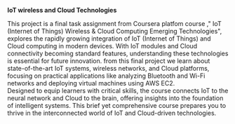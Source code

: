 **IoT wireless and Cloud Technologies**

This project is a final task assignment from Coursera platfom course ," IoT (Internet of Things) Wireless & Cloud Computing Emerging Technologies", explores the rapidly growing integration of IoT (Internet of Things) and Cloud computing in modern devices. 
With IoT modules and Cloud connectivity becoming standard features, understanding these technologies is essential for future innovation. 
from this final project we learn about state-of-the-art IoT systems, wireless networks, and Cloud platforms, 
focusing on practical applications like analyzing Bluetooth and Wi-Fi networks and deploying virtual machines using AWS EC2.  
Designed to equip learners with critical skills, the course connects IoT to the neural network and Cloud to the brain,
offering insights into the foundation of intelligent systems. This brief yet comprehensive course prepares you to thrive in the interconnected world of IoT and Cloud-driven technologies. 
